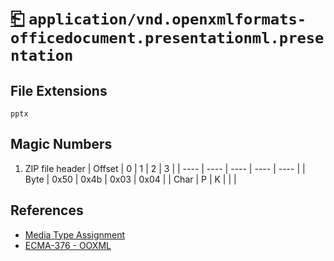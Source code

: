 # [⎗](../README.md) `application/vnd.openxmlformats-officedocument.presentationml.presentation`

## File Extensions

`pptx`

## Magic Numbers

1. ZIP file header
   | Offset | 0 | 1 | 2 | 3 |
   | ---- | ---- | ---- | ---- | ---- |
   | Byte | 0x50 | 0x4b | 0x03 | 0x04 |
   | Char | P | K | | |

## References

- [Media Type Assignment](https://www.iana.org/assignments/media-types/application/vnd.openxmlformats-officedocument.presentationml.presentation)
- [ECMA-376 - OOXML](https://ecma-international.org/publications-and-standards/standards/ecma-376/)
